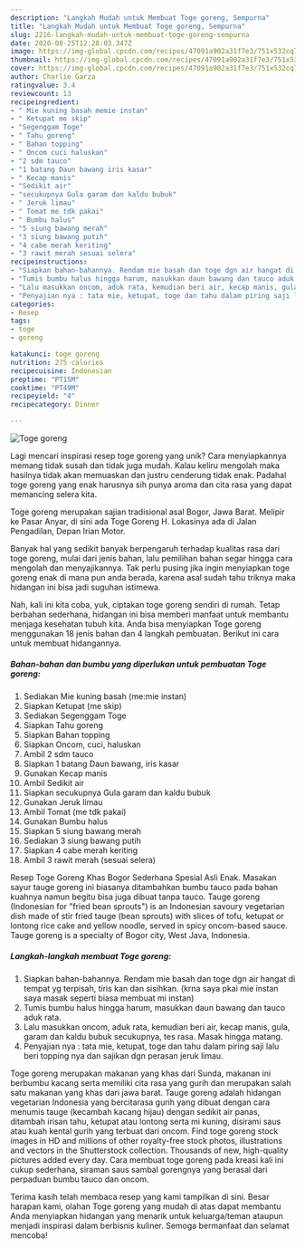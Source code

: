 ```yaml
---
description: "Langkah Mudah untuk Membuat Toge goreng, Sempurna"
title: "Langkah Mudah untuk Membuat Toge goreng, Sempurna"
slug: 2216-langkah-mudah-untuk-membuat-toge-goreng-sempurna
date: 2020-08-25T12:28:03.347Z
image: https://img-global.cpcdn.com/recipes/47091a902a31f7e3/751x532cq70/toge-goreng-foto-resep-utama.jpg
thumbnail: https://img-global.cpcdn.com/recipes/47091a902a31f7e3/751x532cq70/toge-goreng-foto-resep-utama.jpg
cover: https://img-global.cpcdn.com/recipes/47091a902a31f7e3/751x532cq70/toge-goreng-foto-resep-utama.jpg
author: Charlie Garza
ratingvalue: 3.4
reviewcount: 13
recipeingredient:
- " Mie kuning basah memie instan"
- " Ketupat me skip"
- "Segenggam Toge"
- " Tahu goreng"
- " Bahan topping"
- " Oncom cuci haluskan"
- "2 sdm tauco"
- "1 batang Daun bawang iris kasar"
- " Kecap manis"
- "Sedikit air"
- "secukupnya Gula garam dan kaldu bubuk"
- " Jeruk limau"
- " Tomat me tdk pakai"
- " Bumbu halus"
- "5 siung bawang merah"
- "3 siung bawang putih"
- "4 cabe merah keriting"
- "3 rawit merah sesuai selera"
recipeinstructions:
- "Siapkan bahan-bahannya. Rendam mie basah dan toge dgn air hangat di tempat yg terpisah, tiris kan dan sisihkan. (krna saya pkai mie instan saya masak seperti biasa membuat mi instan)"
- "Tumis bumbu halus hingga harum, masukkan daun bawang dan tauco aduk rata."
- "Lalu masukkan oncom, aduk rata, kemudian beri air, kecap manis, gula, garam dan kaldu bubuk secukupnya, tes rasa. Masak hingga matang."
- "Penyajian nya : tata mie, ketupat, toge dan tahu dalam piring saji lalu beri topping nya dan sajikan dgn perasan jeruk limau."
categories:
- Resep
tags:
- toge
- goreng

katakunci: toge goreng 
nutrition: 275 calories
recipecuisine: Indonesian
preptime: "PT15M"
cooktime: "PT49M"
recipeyield: "4"
recipecategory: Dinner

---
```



![Toge goreng](https://img-global.cpcdn.com/recipes/47091a902a31f7e3/751x532cq70/toge-goreng-foto-resep-utama.jpg)

Lagi mencari inspirasi resep toge goreng yang unik? Cara menyiapkannya memang tidak susah dan tidak juga mudah. Kalau keliru mengolah maka hasilnya tidak akan memuaskan dan justru cenderung tidak enak. Padahal toge goreng yang enak harusnya sih punya aroma dan cita rasa yang dapat memancing selera kita.

Toge goreng merupakan sajian tradisional asal Bogor, Jawa Barat. Melipir ke Pasar Anyar, di sini ada Toge Goreng H. Lokasinya ada di Jalan Pengadilan, Depan Irian Motor.

Banyak hal yang sedikit banyak berpengaruh terhadap kualitas rasa dari toge goreng, mulai dari jenis bahan, lalu pemilihan bahan segar hingga cara mengolah dan menyajikannya. Tak perlu pusing jika ingin menyiapkan toge goreng enak di mana pun anda berada, karena asal sudah tahu triknya maka hidangan ini bisa jadi suguhan istimewa.


Nah, kali ini kita coba, yuk, ciptakan toge goreng sendiri di rumah. Tetap berbahan sederhana, hidangan ini bisa memberi manfaat untuk membantu menjaga kesehatan tubuh kita. Anda bisa menyiapkan Toge goreng menggunakan 18 jenis bahan dan 4 langkah pembuatan. Berikut ini cara untuk membuat hidangannya.

<!--inarticleads1-->

##### Bahan-bahan dan bumbu yang diperlukan untuk pembuatan Toge goreng:

1. Sediakan  Mie kuning basah (me:mie instan)
1. Siapkan  Ketupat (me skip)
1. Sediakan Segenggam Toge
1. Siapkan  Tahu goreng
1. Siapkan  Bahan topping
1. Siapkan  Oncom, cuci, haluskan
1. Ambil 2 sdm tauco
1. Siapkan 1 batang Daun bawang, iris kasar
1. Gunakan  Kecap manis
1. Ambil Sedikit air
1. Siapkan secukupnya Gula garam dan kaldu bubuk
1. Gunakan  Jeruk limau
1. Ambil  Tomat (me tdk pakai)
1. Gunakan  Bumbu halus
1. Siapkan 5 siung bawang merah
1. Sediakan 3 siung bawang putih
1. Siapkan 4 cabe merah keriting
1. Ambil 3 rawit merah (sesuai selera)


Resep Toge Goreng Khas Bogor Sederhana Spesial Asli Enak. Masakan sayur tauge goreng ini biasanya ditambahkan bumbu tauco pada bahan kuahnya namun begitu bisa juga dibuat tanpa tauco. Tauge goreng (Indonesian for &#34;fried bean sprouts&#34;) is an Indonesian savoury vegetarian dish made of stir fried tauge (bean sprouts) with slices of tofu, ketupat or lontong rice cake and yellow noodle, served in spicy oncom-based sauce. Tauge goreng is a specialty of Bogor city, West Java, Indonesia. 

<!--inarticleads2-->

##### Langkah-langkah membuat Toge goreng:

1. Siapkan bahan-bahannya. Rendam mie basah dan toge dgn air hangat di tempat yg terpisah, tiris kan dan sisihkan. (krna saya pkai mie instan saya masak seperti biasa membuat mi instan)
1. Tumis bumbu halus hingga harum, masukkan daun bawang dan tauco aduk rata.
1. Lalu masukkan oncom, aduk rata, kemudian beri air, kecap manis, gula, garam dan kaldu bubuk secukupnya, tes rasa. Masak hingga matang.
1. Penyajian nya : tata mie, ketupat, toge dan tahu dalam piring saji lalu beri topping nya dan sajikan dgn perasan jeruk limau.


Toge goreng merupakan makanan yang khas dari Sunda, makanan ini berbumbu kacang serta memiliki cita rasa yang gurih dan merupakan salah satu makanan yang khas dari jawa barat. Tauge goreng adalah hidangan vegetarian Indonesia yang bercitarasa gurih yang dibuat dengan cara menumis tauge (kecambah kacang hijau) dengan sedikit air panas, ditambah irisan tahu, ketupat atau lontong serta mi kuning, disirami saus atau kuah kental gurih yang terbuat dari oncom. Find toge goreng stock images in HD and millions of other royalty-free stock photos, illustrations and vectors in the Shutterstock collection. Thousands of new, high-quality pictures added every day. Cara membuat toge goreng pada kreasi kali ini cukup sederhana, siraman saus sambal gorengnya yang berasal dari perpaduan bumbu tauco dan oncom. 

Terima kasih telah membaca resep yang kami tampilkan di sini. Besar harapan kami, olahan Toge goreng yang mudah di atas dapat membantu Anda menyiapkan hidangan yang menarik untuk keluarga/teman ataupun menjadi inspirasi dalam berbisnis kuliner. Semoga bermanfaat dan selamat mencoba!
